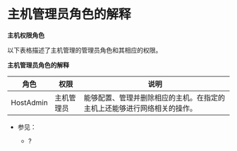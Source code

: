 # 主机管理员角色的解释

**主机权限角色**

以下表格描述了主机管理的管理员角色和其相应的权限。

**主机管理员角色的解释**

|角色|权限|说明|
|----|----|----|
|HostAdmin|主机管理员|能够配置、管理并删除相应的主机。在指定的主机上还能够进行网络相关的操作。|

* 参见：

  * ?
